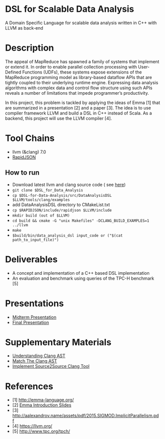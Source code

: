 # DSL for Scalable Data Analysis
A Domain Specific Language for scalable data analysis written in C++ with LLVM as back-end 

# Description
The appeal of MapReduce has spawned a family of systems that implement or extend it. In order to enable parallel collection processing with User-Defined Functions (UDFs), these systems expose extensions of the MapReduce programming model as library-based dataflow APIs that are tightly coupled to their underlying runtime engine. Expressing data analysis algorithms with complex data and control flow structure using such APIs reveals a number of limitations that impede programmer’s productivity.

In this project, this problem is tackled by applying the ideas of Emma [1] that are summarized in a presentation [2] and a paper [3]. The idea is to use compiler framework LLVM and build a DSL in C++ instead of Scala. As a backend, this project will use the LLVM compiler [4].

# Tool Chains
* llvm (&clang) 7.0
* [RapidJSON](http://rapidjson.org/)

## How to run
* Download latest llvm and clang source code ( see [here](https://clang.llvm.org/get_started.html))
* `git clone $DSL_for_Data_Analysis`
* `cp $DSL-for-Data-Analysis/src/DataAnalysisDSL $LLVM/tools/clang/examples`
* add DataAnalysisDSL directory to CMakeList.txt
* `cp $RAPIDJSON/include/rapidjson $LLVM/include`
* `mkdir build (out of $LLVM)`
* `cd build && cmake -G "unix Makefiles" -DCLANG_BUILD_EXAMPLES=1 ../llvm`
* `make`
* `$build/bin/data_analysis_dsl input_code or ("$(cat path_to_input_file)")`

# Deliverables
* A concept and implementation of a C++ based DSL implementation
* An evaluation and benchmark using queries of the TPC-H benchmark [5]

# Presentations
* [Midterm Presentation](https://docs.google.com/presentation/d/1qKCc-usSp4yyKjJsFRIqfw5l5ffWULwigyTIkNzoBO8/edit?usp=sharing)
* [Final Presentation](https://docs.google.com/presentation/d/1Srj1zN6jqBpNtd-ldUAT3MBW31Vv5foNe4vy5PaZscY/edit?usp=sharing)

# Supplementary Materials 
* [Understanding Clang AST](https://jonasdevlieghere.com/understanding-the-clang-ast/)
* [Match The Clang AST](https://clang.llvm.org/docs/LibASTMatchers.html)
* [Implement Source2Source Clang Tool](http://www.voidcn.com/article/p-tpecfzhv-os.html)


# References
* [1] http://emma-language.org/
* [2] [Emma Introduction Slides](https://docs.google.com/presentation/d/1IM6VhGGg--dx5dEnCJtWkD0JXCl9Sw-wzTgr3Cj6uig/edit#slide=id.g1e346bc9de_0_6)
* [3] http://aalexandrov.name/assets/pdf/2015.SIGMOD.ImplicitParallelism.pdf
* [4] https://llvm.org/
* [5] http://www.tpc.org/tpch/
